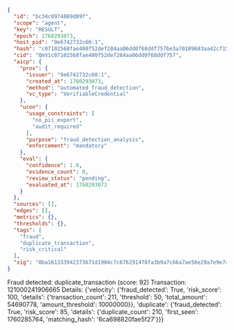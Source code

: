 ```json
{
  "id": "bc34c0974089d89f",
  "scope": "agent",
  "key": "RESULT",
  "epoch": 1760293073,
  "host_pid": "9e6742732c60:1",
  "hash": "c07102568fae400f52def284aa06dd0f68ddf757be3a70109683aa42cf1580ae",
  "cid": "QmV1c07102568fae400f52def284aa06dd0f68ddf757",
  "aicp": {
    "prov": {
      "issuer": "9e6742732c60:1",
      "created_at": 1760293073,
      "method": "automated_fraud_detection",
      "vc_type": "VerifiableCredential"
    },
    "ucon": {
      "usage_constraints": [
        "no_pii_export",
        "audit_required"
      ],
      "purpose": "fraud_detection_analysis",
      "enforcement": "mandatory"
    },
    "eval": {
      "confidence": 1.0,
      "evidence_count": 0,
      "review_status": "pending",
      "evaluated_at": 1760293073
    }
  },
  "sources": [],
  "edges": [],
  "metrics": {},
  "thresholds": {},
  "tags": [
    "fraud",
    "duplicate_transaction",
    "risk_critical"
  ],
  "sig": "0ba161333942373671d1904c7c676291478fa3b9a7c66a7ae56e29a7e9e7453e"
}
```

Fraud detected: duplicate_transaction (score: 92)
Transaction: 121000241906665
Details: {'velocity': {'fraud_detected': True, 'risk_score': 100, 'details': {'transaction_count': 211, 'threshold': 50, 'total_amount': 54690778, 'amount_threshold': 10000000}}, 'duplicate': {'fraud_detected': True, 'risk_score': 85, 'details': {'duplicate_count': 210, 'first_seen': 1760285764, 'matching_hash': '6ca698820fae5f27'}}}
